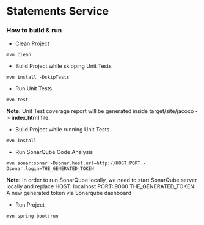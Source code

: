 # Statements Service

### How to build & run

* Clean Project

```
mvn clean
```

* Build Project while skipping Unit Tests

```
mvn install -DskipTests 
```

* Run Unit Tests

```
mvn test
```

**Note:** Unit Test coverage report will be generated inside target/site/jacoco -> **index.html** file.

* Build Project while running Unit Tests

```
mvn install
```

* Run SonarQube Code Analysis

```
mvn sonar:sonar -Dsonar.host.url=http://HOST:PORT -Dsonar.login=THE_GENERATED_TOKEN
```

**Note:** In order to run SonarQube locally, we need to start SonarQube server locally and replace 
HOST: localhost
PORT: 9000
THE_GENERATED_TOKEN: A new generated token via Sonarqube dashboard


* Run Project

```
mvn spring-boot:run
```